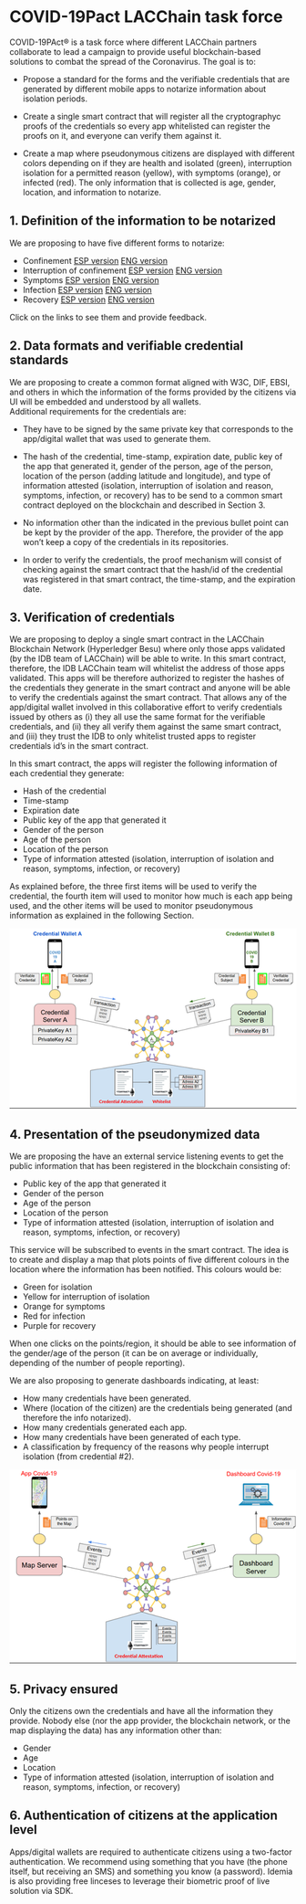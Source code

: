 # COVID-19Pact LACChain task force

COVID-19PAct® is a task force where different LACChain partners collaborate to lead a campaign to provide useful blockchain-based solutions to combat the spread of the Coronavirus. The goal is to:

* Propose a standard for the forms and the verifiable credentials that are generated by different mobile apps to notarize information about isolation periods.

* Create a single smart contract that will register all the cryptographyc proofs of the credentials so every app whitelisted can register the proofs on it, and everyone can verify them against it.

* Create a map where pseudonymous citizens are displayed with different colors depending on if they are health and isolated (green), interruption isolation for a permitted reason (yellow), with symptoms (orange), or infected (red). The only information that is collected is age, gender, location, and information to notarize.

## 1. Definition of the information to be notarized 

We are proposing to have five different forms to notarize: 

* Confinement [ESP version](https://github.com/lacchain/COVID19-taskforce/blob/master/docs/FORM_CONFINAMIENTO.md) [ENG version](https://github.com/lacchain/COVID19-taskforce/blob/master/docs/CONFINEMENT_FORM.md) 
* Interruption of confinement [ESP version](https://github.com/lacchain/COVID19-taskforce/blob/master/docs/FORM_INTERRUPCION.md) [ENG version](https://github.com/lacchain/COVID19-taskforce/blob/master/docs/CONFINEMENT_INTERRUPTION_FORM.md) 
* Symptoms [ESP version](https://github.com/lacchain/COVID19-taskforce/blob/master/docs/FORM_SINTOMAS.md) [ENG version](https://github.com/lacchain/COVID19-taskforce/blob/master/docs/SYMPTOMS_FORM.md) 
* Infection [ESP version](https://github.com/lacchain/COVID19-taskforce/blob/master/docs/FORM_INFECCION.md) [ENG version](https://github.com/lacchain/COVID19-taskforce/blob/master/docs/INFECTION_FORM.md) 
* Recovery [ESP version](https://github.com/lacchain/COVID19-taskforce/blob/master/docs/FORM_CURA.md) [ENG version](https://github.com/lacchain/COVID19-taskforce/blob/master/docs/RECOVERY_FORM.md)

Click on the links to see them and provide feedback. 

## 2. Data formats and verifiable credential standards 

We are proposing to create a common format aligned with W3C, DIF, EBSI, and others in which the information of the forms provided by the citizens via UI will be embedded and understood by all wallets.  
Additional requirements for the credentials are: 

* They have to be signed by the same private key that corresponds to the app/digital wallet that was used to generate them. 

* The hash of the credential, time-stamp, expiration date, public key of the app that generated it, gender of the person, age of the person, location of the person (adding latitude and longitude), and type of information attested (isolation, interruption of isolation and reason, symptoms, infection, or recovery) has to be send to a common smart contract deployed on the blockchain and described in Section 3. 

* No information other than the indicated in the previous bullet point can be kept by the provider of the app. Therefore, the provider of the app won’t keep a copy of the credentials in its repositories. 

* In order to verify the credentials, the proof mechanism will consist of checking against the smart contract that the hash/id of the credential was registered in that smart contract, the time-stamp, and the expiration date. 

## 3. Verification of credentials

We are proposing to deploy a single smart contract in the LACChain Blockchain Network (Hyperledger Besu) where only those apps validated (by the IDB team of LACChain) will be able to write. In this smart contract, therefore, the IDB LACChain team will whitelist the address of those apps validated. This apps will be therefore authorized to register the hashes of the credentials they generate in the smart contract and anyone will be able to verify the credentials against the smart contract. That allows any of the app/digital wallet involved in this collaborative effort to verify credentials issued by others as (i) they all use the same format for the verifiable credentials, and (ii) they all verify them against the same smart contract, and (iii) they trust the IDB to only whitelist trusted apps to register credentials id’s in the smart contract.

In this smart contract, the apps will register the following information of each credential they generate: 

*	Hash of the credential 
*	Time-stamp 
*	Expiration date 
*	Public key of the app that generated it 
*	Gender of the person 
*	Age of the person 
*	Location of the person 
*	Type of information attested (isolation, interruption of isolation and reason, symptoms, infection, or recovery)  

As explained before, the three first items will be used to verify the credential, the fourth item will used to monitor how much is each app being used, and the other items will be used to monitor pseudonymous information as explained in the following Section. 

![Verification of credentials](/docs/verification_covid.png)

## 4. Presentation of the pseudonymized data
 
We are proposing the have an external service listening events to get the public information that has been registered in the blockchain consisting of: 

*	Public key of the app that generated it 
*	Gender of the person 
*	Age of the person 
*	Location of the person 
*	Type of information attested (isolation, interruption of isolation and reason, symptoms, infection, or recovery)  

This service will be subscribed to events in the smart contract. The idea is to create and display a map that plots points of five different colours in the location where the information has been notified. This colours would be: 

*	Green for isolation 
*	Yellow for interruption of isolation 
*	Orange for symptoms 
*	Red for infection 
* Purple for recovery

When one clicks on the points/region, it should be able to see information of the gender/age of the person (it can be on average or individually, depending of the number of people reporting).

We are also proposing to generate dashboards indicating, at least: 

*	How many credentials have been generated. 
*	Where (location of the citizen) are the credentials being generated (and therefore the info notarized). 
*	How many credentials generated each app. 
*	How many credentials have been generated of each type. 
*	A classification by frequency of the reasons why people interrupt isolation (from credential #2). 

![Presentation of credentials](/docs/presentation_covid.png)

## 5. Privacy ensured

Only the citizens own the credentials and have all the information they provide. Nobody else (nor the app provider, the blockchain network, or the map displaying the data) has any information other than: 

*	Gender 
*	Age 
*	Location 
*	Type of information attested (isolation, interruption of isolation and reason, symptoms, infection, or recovery) 
 
## 6. Authentication of citizens at the application level

Apps/digital wallets are required to authenticate citizens using a two-factor authentication. We recommend using something that you have (the phone itself, but receiving an SMS) and something you know (a password). Idemia is also providing free linceses to leverage their biometric proof of live solution via SDK.





